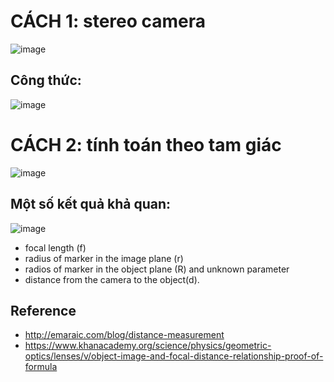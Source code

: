 # CÁCH 1: stereo camera
![image](https://github.com/nam157/ai4theblind/blob/main/distance_measure/Images/AnhDoAn.png)
## Công thức: 
![image](https://github.com/nam157/ai4theblind/blob/main/distance_measure/Images/congthuc.png)


# CÁCH 2: tính toán theo tam giác
![image](https://user-images.githubusercontent.com/72034584/161086094-8c802bf8-e915-4cc7-b2c3-389bba45c969.png)


## Một số kết quả khả quan:

![image](https://github.com/nam157/ai4theblind/blob/main/distance_measure/Images/ezgif-5-f0d2ef8c9d.gif)


* focal length (f)
* radius of marker in the image plane (r) 
* radios of marker in the object plane (R) and unknown parameter
* distance from the camera to the object(d).

## Reference
* http://emaraic.com/blog/distance-measurement
* https://www.khanacademy.org/science/physics/geometric-optics/lenses/v/object-image-and-focal-distance-relationship-proof-of-formula
